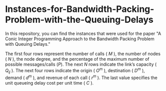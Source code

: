 # Instances-for-Bandwidth-Packing-Problem-with-the-Queuing-Delays

In this repository, you can find the instances that were used for the paper "A Conic Integer Programming Approach to the Bandwidth Packing Problem with Queuing Delays."

The first four rows represent the number of calls ( $M$ ), the number of nodes ( $N$ ), the node degree, and the percentage of the maximum number of possible messages/calls ($P$). The next $N$ rows indicate the link’s capacity ( $Q_{ij}$ ). The next four rows indicate the origin ( $O^m$ ), destination ( $D^m$ ), demand ( $d^m$ ), and revenue of each call ( $r^m$ ). The last value specifies the unit queueing delay cost per unit time ( $C$ ).
